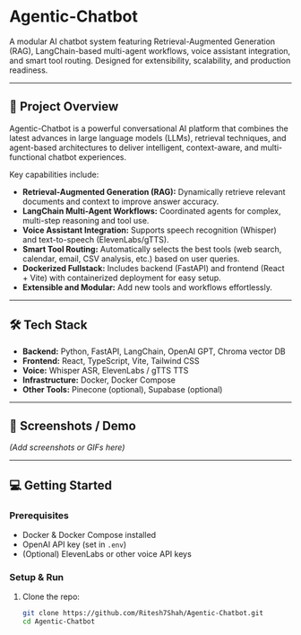 # Agentic-Chatbot

A modular AI chatbot system featuring Retrieval-Augmented Generation (RAG), LangChain-based multi-agent workflows, voice assistant integration, and smart tool routing. Designed for extensibility, scalability, and production readiness.

---

## 🚀 Project Overview

Agentic-Chatbot is a powerful conversational AI platform that combines the latest advances in large language models (LLMs), retrieval techniques, and agent-based architectures to deliver intelligent, context-aware, and multi-functional chatbot experiences.

Key capabilities include:
- **Retrieval-Augmented Generation (RAG):** Dynamically retrieve relevant documents and context to improve answer accuracy.
- **LangChain Multi-Agent Workflows:** Coordinated agents for complex, multi-step reasoning and tool use.
- **Voice Assistant Integration:** Supports speech recognition (Whisper) and text-to-speech (ElevenLabs/gTTS).
- **Smart Tool Routing:** Automatically selects the best tools (web search, calendar, email, CSV analysis, etc.) based on user queries.
- **Dockerized Fullstack:** Includes backend (FastAPI) and frontend (React + Vite) with containerized deployment for easy setup.
- **Extensible and Modular:** Add new tools and workflows effortlessly.

---

## 🛠️ Tech Stack

- **Backend:** Python, FastAPI, LangChain, OpenAI GPT, Chroma vector DB
- **Frontend:** React, TypeScript, Vite, Tailwind CSS
- **Voice:** Whisper ASR, ElevenLabs / gTTS TTS
- **Infrastructure:** Docker, Docker Compose
- **Other Tools:** Pinecone (optional), Supabase (optional)

---

## 📸 Screenshots / Demo

*(Add screenshots or GIFs here)*

---

## 💻 Getting Started

### Prerequisites

- Docker & Docker Compose installed
- OpenAI API key (set in `.env`)
- (Optional) ElevenLabs or other voice API keys

### Setup & Run

1. Clone the repo:

   ```bash
   git clone https://github.com/Ritesh7Shah/Agentic-Chatbot.git
   cd Agentic-Chatbot

